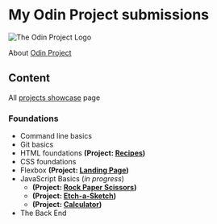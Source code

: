 # My Odin Project submissions
![The Odin Project Logo](https://www.theodinproject.com/assets/odin-logo-bd86cf893a3de1f1daceabc1377f58669776616a91ab70c601fd5c16a4686468.svg)

About [Odin Project](https://theodinproject.com)

## Content

All [projects showcase](https://fbiernat.github.io/odin-project) page

### Foundations
* Command line basics
* Git basics
* HTML foundations **(Project: [Recipes](https://github.com/fbiernat/odin-project/foundations/html/PROJECT-recipes/index.html))**
* CSS foundations
* Flexbox **(Project: [Landing Page](https://github.com/fbiernat/odin-project))**
* JavaScript Basics (*in progress*)
  * **(Project: [Rock Paper Scissors](https://github.com/fbiernat/odin-project))**
  * **(Project: [Etch-a-Sketch](https://github.com/fbiernat/odin-project))**
  * **(Project: [Calculator](https://github.com/fbiernat/odin-project))**
* The Back End